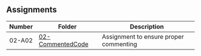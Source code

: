 ## Assignments

| Number | Folder | Description |
| :----: | ------ | ----------- |
| 02-A02       |  [02-CommentedCode](https://github.com/duland94/2143-OOP-dunusinghe/blob/master/Assignments/02-CommentedCode/main.cpp)     |   Assignment to ensure proper commenting          | 
